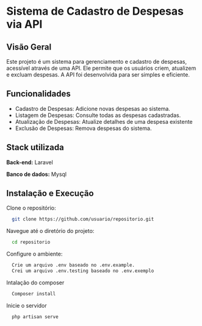 
# Sistema de Cadastro de Despesas via API



## Visão Geral

Este projeto é um sistema para gerenciamento e cadastro de despesas, acessível através de uma API. Ele permite que os usuários criem, atualizem e excluam despesas. A API foi desenvolvida para ser simples e eficiente.


## Funcionalidades

- Cadastro de Despesas: Adicione novas despesas ao sistema.
- Listagem de Despesas: Consulte todas as despesas cadastradas.
- Atualização de Despesas: Atualize detalhes de uma despesa existente
- Exclusão de Despesas: Remova despesas do sistema.


## Stack utilizada

**Back-end:** Laravel

**Banco de dados:** Mysql

## Instalação e Execução

Clone o repositório:

```bash
  git clone https://github.com/usuario/repositorio.git
```


Navegue até o diretório do projeto:

```bash
  cd repositorio
```

Configure o ambiente:

```bash
  Crie um arquivo .env baseado no .env.example.
  Crei um arquivo .env.testing baseado no .env.exemplo
```

Intalação do composer

```bash
  Composer install
```

Inicie o servidor

```bash
  php artisan serve
```


